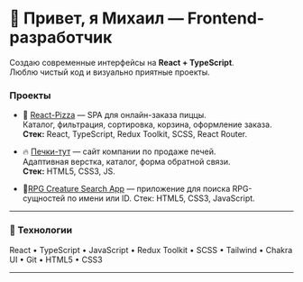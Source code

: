# 👋 Привет, я Михаил — Frontend-разработчик

Создаю современные интерфейсы на **React + TypeScript**.  
Люблю чистый код и визуально приятные проекты.

### Проекты

- 🍕 [React-Pizza](https://github.com/AugustCoonCat/React-Pizza) — SPA для онлайн-заказа пиццы.  
  Каталог, фильтрация, сортировка, корзина, оформление заказа.  
  **Стек:** React, TypeScript, Redux Toolkit, SCSS, React Router.

- 🔥 [Печки-тут](https://pechki-tut.ru/) — сайт компании по продаже печей.  
  Адаптивная верстка, каталог, форма обратной связи.  
  **Стек:** HTML5, CSS3, JS.
- 🐉[RPG Creature Search App](https://github.com/AugustCoonCat/rpg-creature-search-app)  — приложение для поиска RPG-сущностей по имени или ID.
Стек: HTML5, CSS3, JavaScript.

---

### 🧩 Технологии

React • TypeScript • JavaScript • Redux Toolkit • SCSS • Tailwind • Chakra UI • Git • HTML5 • CSS3

---


